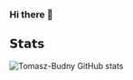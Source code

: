 ### Hi there 👋

## 𝗦𝘁𝗮𝘁𝘀
![Tomasz-Budny GitHub stats](https://github-readme-stats.vercel.app/api?username=Tomasz-Budny&show_icons=true&theme=dark)

